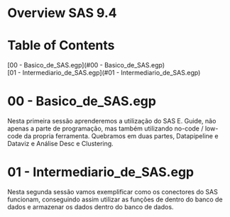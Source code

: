 # Overview SAS 9.4

# Table of Contents  
[00 - Basico_de_SAS.egp](#00 - Basico_de_SAS.egp)  
[01 - Intermediario_de_SAS.egp](#01 - Intermediario_de_SAS.egp)  


# 00 - Basico_de_SAS.egp

Nesta primeira sessão aprenderemos a utilização do SAS E. Guide, não apenas a parte de programação, mas também utilizando no-code / low-code da propria ferramenta. Quebramos em duas partes, Datapipeline e Dataviz e Análise Desc e Clustering.

# 01 - Intermediario_de_SAS.egp

Nesta segunda sessão vamos exemplificar como os conectores do SAS funcionam, conseguindo assim utilizar as funções de dentro do banco de dados e armazenar os dados dentro do banco de dados.
